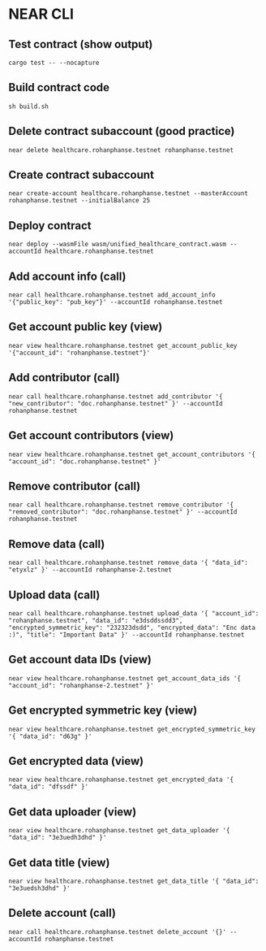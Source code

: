 # NEAR CLI

## Test contract (show output)
```
cargo test -- --nocapture
```

## Build contract code
```
sh build.sh
```

## Delete contract subaccount (good practice)
```
near delete healthcare.rohanphanse.testnet rohanphanse.testnet
```

## Create contract subaccount
```
near create-account healthcare.rohanphanse.testnet --masterAccount rohanphanse.testnet --initialBalance 25
```

## Deploy contract
```
near deploy --wasmFile wasm/unified_healthcare_contract.wasm --accountId healthcare.rohanphanse.testnet
```

## Add account info (call)
```
near call healthcare.rohanphanse.testnet add_account_info '{"public_key": "pub_key"}' --accountId rohanphanse.testnet
```

## Get account public key (view)
```
near view healthcare.rohanphanse.testnet get_account_public_key '{"account_id": "rohanphanse.testnet"}'
```

## Add contributor (call)
```
near call healthcare.rohanphanse.testnet add_contributor '{ "new_contributor": "doc.rohanphanse.testnet" }' --accountId rohanphanse.testnet
```

## Get account contributors (view)
```
near view healthcare.rohanphanse.testnet get_account_contributors '{ "account_id": "doc.rohanphanse.testnet" }'
```

## Remove contributor (call)
```
near call healthcare.rohanphanse.testnet remove_contributor '{ "removed_contributor": "doc.rohanphanse.testnet" }' --accountId rohanphanse.testnet
```

## Remove data (call)
```
near call healthcare.rohanphanse.testnet remove_data '{ "data_id": "etyxlz" }' --accountId rohanphanse-2.testnet
```

## Upload data (call)
```
near call healthcare.rohanphanse.testnet upload_data '{ "account_id": "rohanphanse.testnet", "data_id": "e3dsddssdd3", "encrypted_symmetric_key": "232323dsdd", "encrypted_data": "Enc data :)", "title": "Important Data" }' --accountId rohanphanse.testnet
```

## Get account data IDs (view)
```
near view healthcare.rohanphanse.testnet get_account_data_ids '{ "account_id": "rohanphanse-2.testnet" }'
```

## Get encrypted symmetric key (view)
```
near view healthcare.rohanphanse.testnet get_encrypted_symmetric_key '{ "data_id": "d63g" }'
```

## Get encrypted data (view)
```
near view healthcare.rohanphanse.testnet get_encrypted_data '{ "data_id": "dfssdf" }'
```

## Get data uploader (view)
```
near view healthcare.rohanphanse.testnet get_data_uploader '{ "data_id": "3e3uedh3dhd" }'
```

## Get data title (view)
```
near view healthcare.rohanphanse.testnet get_data_title '{ "data_id": "3e3uedsh3dhd" }'
```

## Delete account (call)
```
near call healthcare.rohanphanse.testnet delete_account '{}' --accountId rohanphanse.testnet
```
